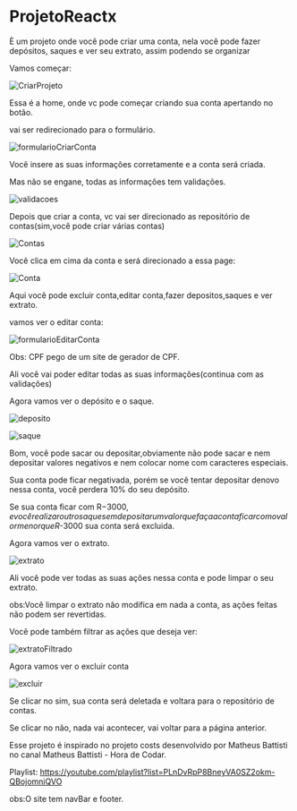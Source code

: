# ProjetoReactx
È um projeto onde você pode criar uma conta, nela você pode fazer depósitos, saques e ver seu extrato, assim podendo se organizar

Vamos começar:

![CriarProjeto](https://user-images.githubusercontent.com/119535029/208479829-7d667ccf-b854-4fe5-bbcc-6d944c62fb6a.png)

Essa é a home, onde vc pode começar criando sua conta apertando no botão.

vai ser redirecionado para o formulário.

![formularioCriarConta](https://user-images.githubusercontent.com/119535029/208480840-98a5c365-4942-4add-aa19-b9a81ad8de31.png)

Você insere as suas informações corretamente e a conta será criada.

Mas não se engane, todas as informações tem validações.

![validacoes](https://user-images.githubusercontent.com/119535029/208481842-669c8969-d5a5-4fa0-827a-206c1bd03073.png)

Depois que criar a conta, vc vai ser direcionado as repositório de contas(sim,você pode criar várias contas)

![Contas](https://user-images.githubusercontent.com/119535029/208483021-164ac755-de9e-4e8b-8dc9-5c14aa997e68.png)

Você clica em cima da conta e será direcionado a essa page:

![Conta](https://user-images.githubusercontent.com/119535029/208483357-9bfa5a11-402f-4544-94dc-35f1f41444f3.png)

Aqui você pode excluir conta,editar conta,fazer depositos,saques e ver extrato.

vamos ver o editar conta:

![formularioEditarConta](https://user-images.githubusercontent.com/119535029/208483945-d8c8e1f0-5f53-494c-b7b6-4aac1c2c7eb0.png)

Obs: CPF pego de um site de gerador de CPF.

Ali você vai poder editar todas as suas informações(continua com as validações)

Agora vamos ver o depósito e o saque.

![deposito](https://user-images.githubusercontent.com/119535029/208485863-8029db00-61d3-4fb7-a8d4-9e2ff7fbcad2.png)

![saque](https://user-images.githubusercontent.com/119535029/208485935-8b8864f5-8ddf-4094-ba00-3d13d584741c.png)

Bom, você pode sacar ou depositar,obviamente não pode sacar e nem depositar valores negativos e nem colocar nome com caracteres especiais.

Sua conta pode ficar negativada, porém se você tentar depositar denovo nessa conta, você perdera 10% do seu depósito.

Se sua conta ficar com R$-3000,e você realizar outro saque sem depositar um valor que faça a conta ficar com o valor menor que R$-3000 sua conta será excluida.

Agora vamos ver o extrato.

![extrato](https://user-images.githubusercontent.com/119535029/208486973-2d13b3f7-49f8-4371-8bcd-164ac68a9e84.png)

Ali você pode ver todas as suas ações nessa conta e pode limpar o seu extrato.

obs:Você limpar o extrato não modifica em nada a conta, as ações feitas não podem ser revertidas.

Você pode também filtrar as ações que deseja ver:

![extratoFiltrado](https://user-images.githubusercontent.com/119535029/208487425-44533056-3eb9-49b4-af82-e9891438765d.png)

Agora vamos ver o excluir conta

![excluir](https://user-images.githubusercontent.com/119535029/208489107-d1a74be5-bd97-4ad6-9716-fa0c9682d74a.png)

Se clicar no sim, sua conta será deletada e voltara para o repositório de contas.

Se clicar no não, nada vai acontecer, vai voltar para a página anterior.

Esse projeto é inspirado no projeto costs desenvolvido por Matheus Battisti no canal Matheus Battisti - Hora de Codar.

Playlist: https://youtube.com/playlist?list=PLnDvRpP8BneyVA0SZ2okm-QBojomniQVO

obs:O site tem navBar e footer.





